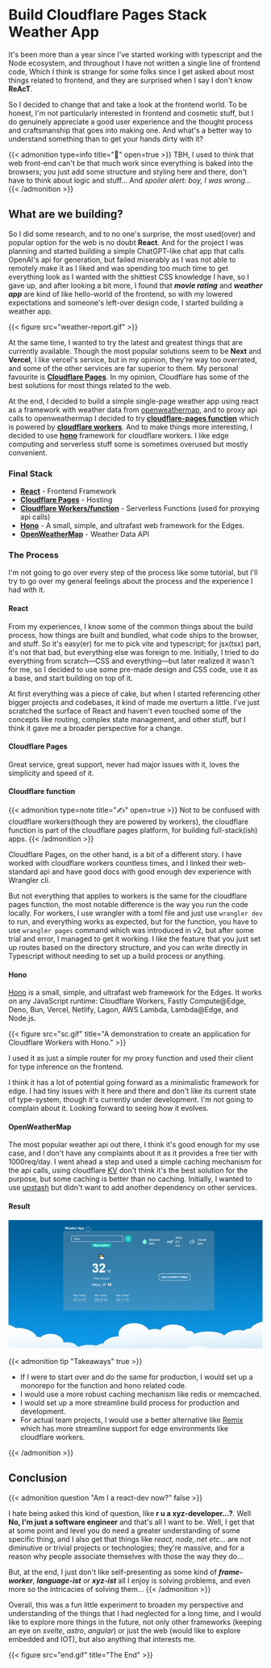# Build Cloudflare Pages Stack Weather App


It's been more than a year since I've started working with typescript and the Node ecosystem, and throughout I have not written a single line of frontend code, Which I think is strange for some folks since I get asked about most things related to frontend, and they are surprised when I say I don't know **ReAcT**.

So I decided to change that and take a look at the frontend world. To be honest, I'm not particularly interested in frontend and cosmetic stuff, but I do genuinely appreciate a good user experience and the thought process and craftsmanship that goes into making one. And what's a better way to understand something than to get your hands dirty with it?

{{< admonition type=info title="💭" open=true >}}
TBH, I used to think that web front-end can't be that much work since everything is baked into the browsers; you just add some structure and styling here and there, don't have to think about logic and stuff... And _spoiler alert: boy, I was wrong..._
{{< /admonition >}}

## What are we building?

So I did some research, and to no one's surprise, the most used(over) and popular option for the web is no doubt **React**. And for the project I was planning and started building a simple ChatGPT-like chat app that calls OpenAI's api for generation, but failed miserably as I was not able to remotely make it as I liked and was spending too much time to get everything look as I wanted with the shittiest CSS knowledge I have, so I gave up, and after looking a bit more, I found that **_movie rating_** and **_weather app_** are kind of like hello-world of the frontend, so with my lowered expectations and someone's left-over design code, I started building a weather app.

{{< figure src="weather-report.gif" >}}

At the same time, I wanted to try the latest and greatest things that are currently available. Though the most popular solutions seem to be **Next** and **Vercel**, I like vercel's service, but in my opinion, they're way too overrated, and some of the other services are far superior to them. My personal favourite is [**Cloudflare Pages**](https://pages.dev). In my opinion, Cloudflare has some of the best solutions for most things related to the web.

At the end, I decided to build a simple single-page weather app using react as a framework with weather data from [openweathermap](https://openweathermap.org/), and to proxy api calls to openweathermap I decided to try [**cloudflare-pages function**](https://developers.cloudflare.com/pages/platform/functions/) which is powered by [**cloudflare workers**](https://workers.cloudflare.com/). And to make things more interesting, I decided to use [**hono**](https://hono.dev) framework for cloudflare workers. I like edge computing and serverless stuff some is sometimes overused but mostly convenient.

### Final Stack

- [**React**](https://reactjs.org/) - Frontend Framework
- [**Cloudflare Pages**](https://pages.dev) - Hosting
- [**Cloudflare Workers/function**](https://developers.cloudflare.com/pages/platform/functions/) - Serverless Functions (used for proxying api calls)
- [**Hono**](https://hono.dev) - A small, simple, and ultrafast web framework for the Edges.
- [**OpenWeatherMap**](https://openweathermap.org/) - Weather Data API

### The Process

I'm not going to go over every step of the process like some tutorial, but I'll try to go over my general feelings about the process and the experience I had with it.

#### React

From my experiences, I know some of the common things about the build process, how things are built and bundled, what code ships to the browser, and stuff. So it's easy(er) for me to pick vite and typescript; for jsx(tsx) part, it's not that bad, but everything else was foreign to me. Initially, I tried to do everything from scratch—CSS and everything—but later realized it wasn't for me, so I decided to use some pre-made design and CSS code, use it as a base, and start building on top of it.

At first everything was a piece of cake, but when I started referencing other bigger projects and codebases, it kind of made me overturn a little. I've just scratched the surface of React and haven't even touched some of the concepts like routing, complex state management, and other stuff, but I think it gave me a broader perspective for a change.

#### Cloudflare Pages

Great service, great support, never had major issues with it, loves the simplicity and speed of it.

#### Cloudflare function

{{< admonition type=note title="✍️" open=true >}}
Not to be confused with cloudflare workers(though they are powered by workers), the cloudflare function is part of the cloudflare pages platform, for building full-stack(ish) apps.
{{< /admonition >}}

Cloudflare Pages, on the other hand, is a bit of a different story. I have worked with cloudflare workers countless times, and I linked their web-standard api and have good docs with good enough dev experience with Wrangler cli.

But not everything that applies to workers is the same for the cloudflare pages function, the most notable difference is the way you run the code locally. For workers, I use wrangler with a toml file and just use `wrangler dev` to run, and everything works as expected, but for the function, you have to use `wrangler pages` command which was introduced in v2, but after some trial and error, I managed to get it working. I like the feature that you just set up routes based on the directory structure, and you can write directly in Typescript without needing to set up a build process or anything.

#### Hono

[Hono](https://hono.dev) is a small, simple, and ultrafast web framework for the Edges. It works on any JavaScript runtime: Cloudflare Workers, Fastly Compute@Edge, Deno, Bun, Vercel, Netlify, Lagon, AWS Lambda, Lambda@Edge, and Node.js.

{{< figure src="sc.gif" title="A demonstration to create an application for Cloudflare Workers with Hono." >}}

I used it as just a simple router for my proxy function and used their client for type inference on the frontend.

I think it has a lot of potential going forward as a minimalistic framework for edge. I had tiny issues with it here and there and don't like its current state of type-system, though it's currently under development. I'm not going to complain about it. Looking forward to seeing how it evolves.

#### OpenWeatherMap

The most popular weather api out there, I think it's good enough for my use case, and I don't have any complaints about it as it provides a free tier with 1000req/day. I went ahead a step and used a simple caching mechanism for the api calls, using cloudflare [KV](https://developers.cloudflare.com/workers/runtime-apis/kv/) don't think it's the best solution for the purpose, but some caching is better than no caching. Initially, I wanted to use [upstash](https://upstash.com/) but didn't want to add another dependency on other services.

#### Result

![Final Look Screenshot](screenshot.png)

{{< admonition tip "Takeaways" true >}}

- If I were to start over and do the same for production, I would set up a monorepo for the function and hono related code.
- I would use a more robust caching mechanism like redis or memcached.
- I would set up a more streamline build process for production and development.
- For actual team projects, I would use a better alternative like [Remix](https://remix.run) which has more streamline support for edge environments like cloudflare workers.

{{< /admonition >}}

## Conclusion

{{< admonition question "Am I a react-dev now?" false >}}

I hate being asked this kind of question, like **r u a xyz-developer...?**. Well **No, I'm just a software engineer** and that's all I want to be. Well, I get that at some point and level you do need a greater understanding of some specific thing, and I also get that things like _react, node,.net etc..._ are not diminutive or trivial projects or technologies; they're massive, and for a reason why people associate themselves with those the way they do...

But, at the end, I just don't like self-presenting as some kind of **_frame-worker_**, **_language-ist_** or **_xyz-ist_** all I enjoy is solving problems, and even more so the intricacies of solving them...
{{< /admonition >}}

Overall, this was a fun little experiment to broaden my perspective and understanding of the things that I had neglected for a long time, and I would like to explore more things in the future, not only other frameworks (keeping an eye on _svelte_, _astro_, _angular_) or just the web (would like to explore embedded and IOT), but also anything that interests me.

{{< figure src="end.gif" title="The End" >}}

